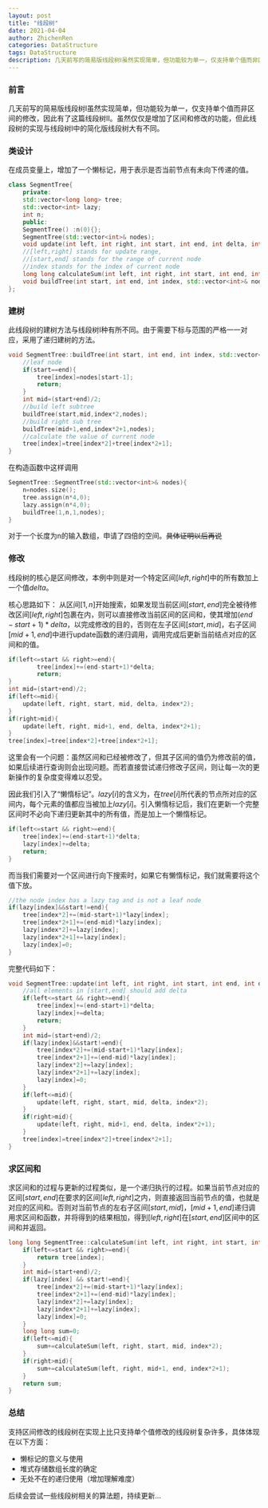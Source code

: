 ```yaml
---
layout: post
title: "线段树"
date: 2021-04-04
author: ZhichenRen
categories: DataStructure
tags: DataStructure
description: 几天前写的简易版线段树Ⅰ虽然实现简单，但功能较为单一，仅支持单个值而非区间的修改，因此有了这篇线段树Ⅱ。
---
```


### 前言
几天前写的简易版线段树Ⅰ虽然实现简单，但功能较为单一，仅支持单个值而非区间的修改，因此有了这篇线段树Ⅱ。虽然仅仅是增加了区间和修改的功能，但此线段树的实现与线段树Ⅰ中的简化版线段树大有不同。

### 类设计
在成员变量上，增加了一个懒标记，用于表示是否当前节点有未向下传递的值。
```c++
class SegmentTree{
    private:
    std::vector<long long> tree;
    std::vector<int> lazy;
    int n;
    public:
    SegmentTree() :n(0){};
    SegmentTree(std::vector<int>& nodes);
    void update(int left, int right, int start, int end, int delta, int index);
    //[left,right] stands for update range,
    //[start,end] stands for the range of current node
    //index stands for the index of current node
    long long calculateSum(int left, int right, int start, int end, int index);
    void buildTree(int start, int end, int index, std::vector<int>& nodes);
};
```

### 建树
此线段树的建树方法与线段树Ⅰ种有所不同。由于需要下标与范围的严格一一对应，采用了递归建树的方法。
```c++
void SegmentTree::buildTree(int start, int end, int index, std::vector<int>& nodes){
    //leaf node
    if(start==end){
        tree[index]=nodes[start-1];
        return;
    }
    int mid=(start+end)/2;
    //build left subtree
    buildTree(start,mid,index*2,nodes);
    //build right sub tree
    buildTree(mid+1,end,index*2+1,nodes);
    //calculate the value of current node
    tree[index]=tree[index*2]+tree[index*2+1];
}
```
在构造函数中这样调用
```c++
SegmentTree::SegmentTree(std::vector<int>& nodes){
    n=nodes.size();
    tree.assign(n*4,0);
    lazy.assign(n*4,0);
    buildTree(1,n,1,nodes);
}
```
对于一个长度为n的输入数组，申请了四倍的空间。~~具体证明以后再说~~

### 修改
线段树的核心是区间修改，本例中则是对一个特定区间$[left,right]$中的所有数加上一个值$delta$。

核心思路如下：
从区间$[1,n]$开始搜索，如果发现当前区间$[start,end]$完全被待修改区间$[left,right]$包裹在内，则可以直接修改当前区间的区间和，使其增加$(end-start+1)*delta$，以完成修改的目的，否则在左子区间$[start,mid]$，右子区间$[mid+1,end]$中进行update函数的递归调用，调用完成后更新当前结点对应的区间和的值。
```c++
if(left<=start && right>=end){
        tree[index]+=(end-start+1)*delta;
        return;
}
int mid=(start+end)/2;
if(left<=mid){
    update(left, right, start, mid, delta, index*2);
}
if(right>mid){
    update(left, right, mid+1, end, delta, index*2+1);
}
tree[index]=tree[index*2]+tree[index*2+1];
```
这里会有一个问题：虽然区间和已经被修改了，但其子区间的值仍为修改前的值，如果后续进行查询则会出现问题。而若直接尝试递归修改子区间，则让每一次的更新操作的复杂度变得难以忍受。

因此我们引入了“懒惰标记”。$lazy[i]$的含义为，在$tree[i]$所代表的节点所对应的区间内，每个元素的值都应当被加上$lazy[i]$。引入懒惰标记后，我们在更新一个完整区间时不必向下递归更新其中的所有值，而是加上一个懒惰标记。
```c++
if(left<=start && right>=end){
    tree[index]+=(end-start+1)*delta;
    lazy[index]+=delta;
    return;
}
```
而当我们需要对一个区间进行向下搜索时，如果它有懒惰标记，我们就需要将这个值下放。
```c++
//the node index has a lazy tag and is not a leaf node
if(lazy[index]&&start!=end){
    tree[index*2]+=(mid-start+1)*lazy[index];
    tree[index*2+1]+=(end-mid)*lazy[index];
    lazy[index*2]+=lazy[index];
    lazy[index*2+1]+=lazy[index];
    lazy[index]=0;
}
```
完整代码如下：
```c++
void SegmentTree::update(int left, int right, int start, int end, int delta, int index){
    //all elements in [start,end] should add delta
    if(left<=start && right>=end){
        tree[index]+=(end-start+1)*delta;
        lazy[index]+=delta;
        return;
    }
    int mid=(start+end)/2;
    if(lazy[index]&&start!=end){
        tree[index*2]+=(mid-start+1)*lazy[index];
        tree[index*2+1]+=(end-mid)*lazy[index];
        lazy[index*2]+=lazy[index];
        lazy[index*2+1]+=lazy[index];
        lazy[index]=0;
    }
    if(left<=mid){
        update(left, right, start, mid, delta, index*2);
    }
    if(right>mid){
        update(left, right, mid+1, end, delta, index*2+1);
    }
    tree[index]=tree[index*2]+tree[index*2+1];
}
```

### 求区间和
求区间和的过程与更新的过程类似，是一个递归执行的过程。如果当前节点对应的区间$[start,end]$在要求的区间$[left,right]$之内，则直接返回当前节点的值，也就是对应的区间和。否则对当前节点的左右子区间$[start,mid]$，$[mid+1,end]$递归调用求区间和函数，并将得到的结果相加，得到$[left,right]$在$[start,end]$区间中的区间和并返回。
```c++
long long SegmentTree::calculateSum(int left, int right, int start, int end, int index){
    if(left<=start && right>=end){
        return tree[index];
    }
    int mid=(start+end)/2;
    if(lazy[index] && start!=end){
        tree[index*2]+=(mid-start+1)*lazy[index];
        tree[index*2+1]+=(end-mid)*lazy[index];
        lazy[index*2]+=lazy[index];
        lazy[index*2+1]+=lazy[index];
        lazy[index]=0;
    }
    long long sum=0;
    if(left<=mid){
        sum+=calculateSum(left, right, start, mid, index*2);
    }
    if(right>mid){
        sum+=calculateSum(left, right, mid+1, end, index*2+1);
    }
    return sum;
}
```

### 总结
支持区间修改的线段树在实现上比只支持单个值修改的线段树复杂许多，具体体现在以下方面：
- 懒标记的意义与使用
- 堆式存储数组长度的确定
- 无处不在的递归使用（增加理解难度）

后续会尝试一些线段树相关的算法题，持续更新...